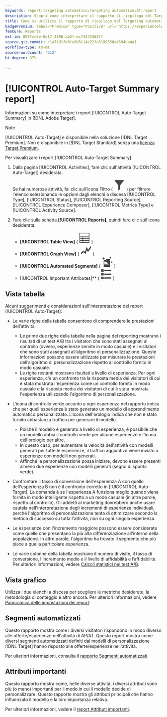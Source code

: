 ```yaml
---
keywords: report;targeting automatico;targeting automatico;AT;report
description: Scopri come interpretare il rapporto di riepilogo del Targeting automatico in Adobe Target. Da questo rapporto puoi passare ai rapporti Segmenti automatizzati e Attributi importanti.
title: Come si utilizza il rapporto di riepilogo del Targeting automatico?
badgePremium: label="Premium" type="Positive" url="https://experienceleague.adobe.com/docs/target/using/introduction/intro.html?lang=it#premium newtab=true" tooltip="Scopri cosa è incluso in Target Premium."
feature: Reports
exl-id: 098fcc0e-8e17-4898-ab2f-ec74472562ff
source-git-commit: c1a71d1fb6fa9b5c14e22fa3199358a4594bb4a1
workflow-type: tm+mt
source-wordcount: '612'
ht-degree: 37%

---
```


# [!UICONTROL Auto-Target Summary report]

Informazioni su come interpretare i report [!UICONTROL Auto-Target Summary] in [!DNL Adobe Target].

>[!NOTE]
>
>[!UICONTROL Auto-Target] è disponibile nella soluzione [!DNL Target Premium]. Non è disponibile in [!DNL Target Standard] senza una [licenza Target Premium](/help/main/c-intro/intro.md#premium).

Per visualizzare i report [!UICONTROL Auto-Target Summary]:

1. Dalla pagina [!UICONTROL Activities], fare clic sull&#39;attività [!UICONTROL Auto-Target] desiderata.

   Se hai numerose attività, fai clic sull&#39;icona Filtro ( ![icona Filtro](/help/main/assets/icons/Filter.svg) ) per filtrare l&#39;elenco selezionando le opzioni dagli elenchi a discesa [!UICONTROL Type], [!UICONTROL Status], [!UICONTROL Reporting Source], [!UICONTROL Experience Composer], [!UICONTROL Metrics Type] e [!UICONTROL Activity Source].

1. Fare clic sulla scheda **[!UICONTROL Reports]**, quindi fare clic sull&#39;icona desiderata:

   * **[!UICONTROL Table View]** ( ![Icona Vista tabella](/help/main/assets/icons/Table.svg) )
   * **[!UICONTROL Graph View]** ( ![Icona Vista grafico](/help/main/assets/icons/GraphTrend.svg) )
   * **[!UICONTROL Automated Segments]** ( ![Rapporto Segmenti automatizzati](/help/main/assets/icons/AutomatedSegment.svg) )
   * [!UICONTROL Important Attributes]** ( ![Icona Attributi importanti](/help/main/assets/icons/ViewList.svg) )

## Vista tabella

Alcuni suggerimenti e considerazioni sull&#39;interpretazione dei report [!UICONTROL Auto-Target]:

* Le varie righe della tabella consentono di comprendere le prestazioni dell’attività.

   * Le prime due righe della tabella nella pagina del reporting mostrano i risultati di un test A/B tra i visitatori che sono stati assegnati al controllo (ovvero, esperienze servite in modo casuale) e i visitatori che sono stati assegnati all’algoritmo di personalizzazione. Queste informazioni possono essere utilizzate per misurare le prestazioni dell’algoritmo di personalizzazione rispetto al controllo fornito in modo casuale.
   * Le righe restanti mostrano risultati a livello di esperienza. Per ogni esperienza, c&#39;è un confronto tra la risposta media dei visitatori di cui è stata mostrata l&#39;esperienza come un controllo fornito in modo casuale e la risposta media dei visitatori di cui è stata mostrata l&#39;esperienza utilizzando l&#39;algoritmo di personalizzazione.

* L&#39;icona di controllo verde accanto a ogni esperienza nel rapporto indica che per quell&#39;esperienza è stato generato un modello di apprendimento automatico personalizzato. L&#39;icona dell&#39;orologio indica che non è stato fornito abbastanza traffico per generare il modello.

   * Poiché il modello è generato a livello di esperienza, è possibile che un modello abbia il controllo verde per alcune esperienze e l&#39;icona dell&#39;orologio per altre.
   * In questo caso, per aumentare la velocità dell&#39;attività con modelli generati per tutte le esperienze, il traffico aggiuntivo viene inviato a esperienze con modelli non generati.
   * Affinché la personalizzazione possa iniziare, devono essere presenti almeno due esperienze con modelli generati (segno di spunta verde).

* Confrontare il tasso di conversione dell&#39;esperienza A con quello dell&#39;esperienza B non è il confronto corretto in [!UICONTROL Auto-Target]. La domanda è se l&#39;esperienza A funziona meglio quando viene fornita in modo intelligente rispetto a un modo casuale (in altre parole, rispetto al controllo). Gli addetti al marketing dovrebbero anche usare cautela nell&#39;interpretazione degli incrementi di esperienze individuali, perché l&#39;algoritmo di personalizzazione tenta di ottimizzare secondo la metrica di successo su tutta l&#39;attività, non su ogni singola esperienza.
* Le esperienze con l&#39;incremento maggiore possono essere considerate come quelle che presentano la più alta differenziazione all&#39;interno della popolazione. In altre parole, l&#39;algoritmo ha trovato il segmento che più piace a quella particolare esperienza.
* Le varie colonne della tabella mostrano il numero di visite, il tasso di conversione, l’incremento medio e il livello di affidabilità e l’affidabilità. Per ulteriori informazioni, vedere [Calcoli statistici nei test A/B](/help/main/c-reports/statistical-methodology/statistical-calculations.md).

## Vista grafico

Utilizza i due elenchi a discesa per scegliere le metriche desiderate, la metodologia di conteggio e altro ancora. Per ulteriori informazioni, vedere [Panoramica delle impostazioni dei report](/help/main/c-reports/c-report-settings/report-settings.md):

## Segmenti automatizzati

Questo rapporto mostra come i diversi visitatori rispondono in modo diverso alle offerte/esperienze nell&#39;attività di AP/AT. Questo report mostra come diversi segmenti automatizzati definiti dai modelli di personalizzazione [!DNL Target] hanno risposto alle offerte/esperienze nell&#39;attività.

Per ulteriori informazioni, consulta il [rapporto Segmenti automatizzati](/help/main/c-reports/c-personalization-insights-reports/automated-segments-report.md).

## Attributi importanti

Questo rapporto mostra come, nelle diverse attività, i diversi attributi sono più (o meno) importanti per il modo in cui il modello decide di personalizzare. Questo rapporto mostra gli attributi principali che hanno influenzato il modello e la loro importanza relativa.

Per ulteriori informazioni, vedere il [report Attributi importanti](/help/main/c-reports/c-personalization-insights-reports/important-attributes-report.md).
